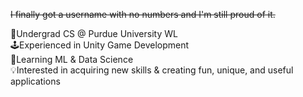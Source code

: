 <s>I finally got a username with no numbers and I'm still proud of it.</s>

<p>
  🚂Undergrad CS @ Purdue University WL
  <br>
  🕹️Experienced in Unity Game Development
  <br>
  📖Learning ML & Data Science
  <br>
  💡Interested in acquiring new skills & creating fun, unique, and useful applications
</p>



<!---
ng-daniel/ng-daniel is a ✨ special ✨ repository because its `README.md` (this file) appears on your GitHub profile.
You can click the Preview link to take a look at your changes.
--->
